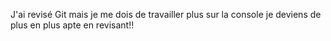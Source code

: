 J'ai revisé Git mais je me dois de travailler plus sur la console
je deviens de plus en plus apte en revisant!!
